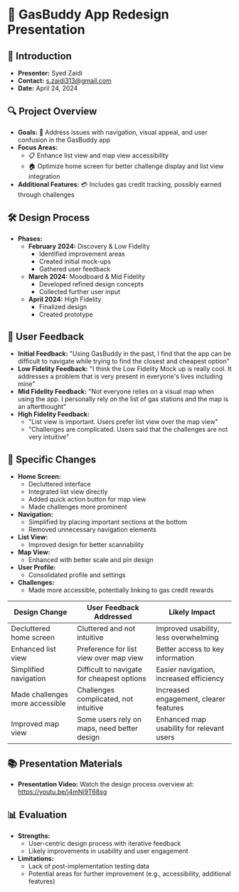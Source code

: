 # 🚗 GasBuddy App Redesign Presentation

## 📝 Introduction

- **Presenter:** Syed Zaidi
- **Contact:** s.zaidi313@gmail.com
- **Date:** April 24, 2024

## 🔍 Project Overview

- **Goals:** 🎯 Address issues with navigation, visual appeal, and user confusion in the GasBuddy app
- **Focus Areas:**
  - 📋 Enhance list view and map view accessibility
  - 🏠 Optimize home screen for better challenge display and list view integration
- **Additional Features:** 💳 Includes gas credit tracking, possibly earned through challenges

## 🛠️ Design Process

- **Phases:**
  - **February 2024:** Discovery & Low Fidelity
    - Identified improvement areas
    - Created initial mock-ups
    - Gathered user feedback
  - **March 2024:** Moodboard & Mid Fidelity
    - Developed refined design concepts
    - Collected further user input
  - **April 2024:** High Fidelity
    - Finalized design
    - Created prototype

## 💬 User Feedback

- **Initial Feedback:** "Using GasBuddy in the past, I find that the app can be difficult to navigate while trying to find the closest and cheapest option"
- **Low Fidelity Feedback:** "I think the Low Fidelity Mock up is really cool. It addresses a problem that is very present in everyone's lives including mine"
- **Mid Fidelity Feedback:** "Not everyone relies on a visual map when using the app. I personally rely on the list of gas stations and the map is an afterthought"
- **High Fidelity Feedback:**
  - "List view is important. Users prefer list view over the map view"
  - "Challenges are complicated. Users said that the challenges are not very intuitive"

## 🔧 Specific Changes

- **Home Screen:**
  - Decluttered interface
  - Integrated list view directly
  - Added quick action button for map view
  - Made challenges more prominent
- **Navigation:**
  - Simplified by placing important sections at the bottom
  - Removed unnecessary navigation elements
- **List View:**
  - Improved design for better scannability
- **Map View:**
  - Enhanced with better scale and pin design
- **User Profile:**
  - Consolidated profile and settings
- **Challenges:**
  - Made more accessible, potentially linking to gas credit rewards

| **Design Change** | **User Feedback Addressed** | **Likely Impact** |
| --- | --- | --- |
| Decluttered home screen | Cluttered and not intuitive | Improved usability, less overwhelming |
| Enhanced list view | Preference for list view over map view | Better access to key information |
| Simplified navigation | Difficult to navigate for cheapest options | Easier navigation, increased efficiency |
| Made challenges more accessible | Challenges complicated, not intuitive | Increased engagement, clearer features |
| Improved map view | Some users rely on maps, need better design | Enhanced map usability for relevant users |

## 📚 Presentation Materials
- **Presentation Video:** Watch the design process overview at: https://youtu.be/j4mNj9T68sg

## 📊 Evaluation

- **Strengths:**
  - User-centric design process with iterative feedback
  - Likely improvements in usability and user engagement
- **Limitations:**
  - Lack of post-implementation testing data
  - Potential areas for further improvement (e.g., accessibility, additional features)
